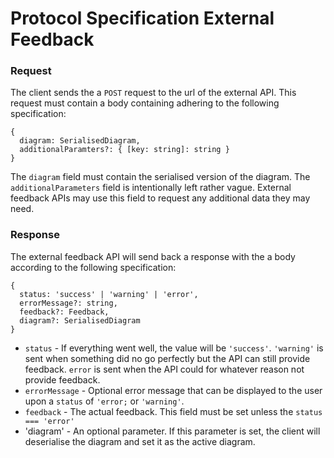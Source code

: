 # Protocol Specification External Feedback

### Request
The client sends the a `POST` request to the url of the external API.
This request must contain a body containing adhering to the following specification:
```
{
  diagram: SerialisedDiagram,
  additionalParamters?: { [key: string]: string }
}
```
The `diagram` field must contain the serialised version of the diagram. The `additionalParameters`
field is intentionally left rather vague. External feedback APIs may use this field
to request any additional data they may need.

### Response
The external feedback API will send back a response with the a body according
to the following specification:
```
{
  status: 'success' | 'warning' | 'error',
  errorMessage?: string,
  feedback?: Feedback,
  diagram?: SerialisedDiagram
}
```
- `status` - If everything went well, the value will be `'success'`. 
`'warning'` is sent when something did no go perfectly but the API can still provide feedback.
`error` is sent when the API could for whatever reason not provide feedback.
- `errorMessage` - Optional error message that can be displayed to the user upon a `status` of `'error;` or `'warning'`.
- `feedback` - The actual feedback. This field must be set unless the `status === 'error'`
- 'diagram' - An optional parameter. If this parameter is set, the client will deserialise the diagram
and set it as the active diagram.